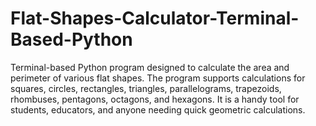 # Flat-Shapes-Calculator-Terminal-Based-Python
Terminal-based Python program designed to calculate the area and perimeter of various flat shapes. The program supports calculations for squares, circles, rectangles, triangles, parallelograms, trapezoids, rhombuses, pentagons, octagons, and hexagons. It is a handy tool for students, educators, and anyone needing quick geometric calculations.
